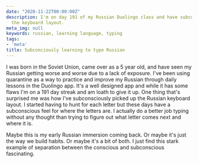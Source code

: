```yaml
---
date: "2020-11-22T00:00:00Z"
description: I'm on day 191 of my Russian Duolingo class and have subconciously learned
  the keyboard layout.
meta_img: null
keywords: russian, learning language, typing
tags:
- 'meta'
title: Subconciously learning to type Russian
---
```


I was born in the Soviet Union, came over as a 5 year old, and have seen my Russian getting worse and worse due to a lack of exposure. I've been using quarantine as a way to practice and improve my Russian through daily lessons in the Duolingo app. It's a well designed app and while it has some flaws I'm on a 191 day streak and am loath to give it up. One thing that's surprised me was how I've subconsciously picked up the Russian keyboard layout. I started having to hunt for each letter but these days have a subconscious feel for where the letters are. I actually do a better job typing without any thought than trying to figure out what letter comes next and where it is.

Maybe this is my early Russian immersion coming back. Or maybe it's just the way we build habits. Or maybe it's a bit of both. I just find this stark example of separation between the conscious and subconscious fascinating.
